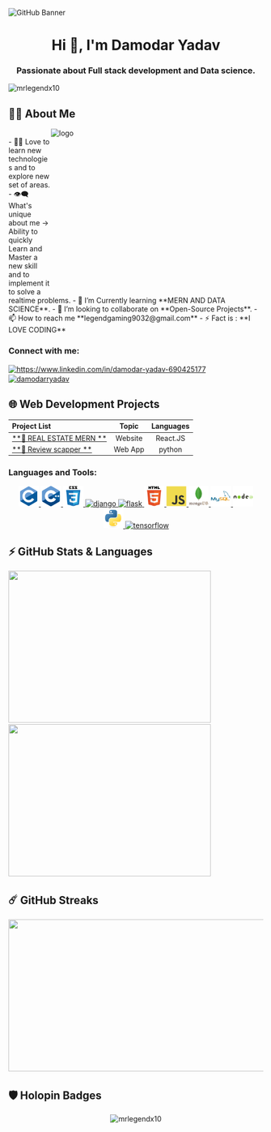 ![GitHub Banner](https://github.com/Alkaison/Alkaison/assets/98116504/e5a4cb56-1eb4-4a36-8f5b-cefffdfbd074)
<h1 align="center">Hi 👋, I'm Damodar Yadav</h1>
<h3 align="center">Passionate about Full stack development and Data science.</h3>

<p align="left"> <img src="https://komarev.com/ghpvc/?username=mrlegendx10&label=Profile%20views&color=0e75b6&style=flat" alt="mrlegendx10" /> </p>

 ## 🙋‍♂️ About Me
<div><img align="right" src="https://stats.quine.sh/MrLEGENDx10/github?theme=dark" title="Quine Stats Card" alt="logo" height="330" width="420"></div>

<br>
- 👨‍💻 Love to learn new technologies and to explore new set of areas.
- 👁‍🗨 What's unique about me → Ability to quickly Learn and Master
  a new skill and to implement it to solve a realtime problems.
- 📘 I’m Currently learning **MERN AND DATA SCIENCE**.
- 👯 I’m looking to collaborate on **Open-Source Projects**.
- 📫 How to reach me **legendgaming9032@gmail.com**
- ⚡ Fact is : **I LOVE CODING**




<h3 align="left">Connect with me:</h3>
<p align="left">
<a href="https://linkedin.com/in/https://www.linkedin.com/in/damodar-yadav-690425177" target="blank"><img align="center" src="https://raw.githubusercontent.com/rahuldkjain/github-profile-readme-generator/master/src/images/icons/Social/linked-in-alt.svg" alt="https://www.linkedin.com/in/damodar-yadav-690425177" height="30" width="40" /></a>
<a href="https://www.codechef.com/users/damodarryadav" target="blank"><img align="center" src="https://cdn.jsdelivr.net/npm/simple-icons@3.1.0/icons/codechef.svg" alt="damodarryadav" height="30" width="40" /></a>
</p>

## 🌐 Web Development Projects

| Project List | Topic | Languages |
| :--- | :---: | :---: |
| [**🔗 REAL ESTATE MERN **](https://project-mern-deploy-silk.vercel.app/) | Website | React.JS |
| [**🔗 Review scapper **](https://github.com/MrLEGENDx10/review-scrapper-aws-main) | Web App | python |

<h3 align="left" style:{display:flex,justify-content:space-envenly;}>Languages and Tools:</h3>
<p align="Center"> <a href="https://www.cprogramming.com/" target="_blank" rel="noreferrer"> 
 <img src="https://raw.githubusercontent.com/devicons/devicon/master/icons/c/c-original.svg" alt="c" width="40" height="40"/> </a> <a href="https://www.w3schools.com/cpp/" target="_blank" rel="noreferrer"> <img src="https://raw.githubusercontent.com/devicons/devicon/master/icons/cplusplus/cplusplus-original.svg" alt="cplusplus" width="40" height="40"/> </a> <a href="https://www.w3schools.com/css/" target="_blank" rel="noreferrer">
<img src="https://raw.githubusercontent.com/devicons/devicon/master/icons/css3/css3-original-wordmark.svg" alt="css3" width="40" height="40"/> </a> <a href="https://www.djangoproject.com/" target="_blank" rel="noreferrer"> 
<img src="https://cdn.worldvectorlogo.com/logos/django.svg" alt="django" width="40" height="40"/> </a> <a href="https://flask.palletsprojects.com/" target="_blank" rel="noreferrer"> 
<img src="https://www.vectorlogo.zone/logos/pocoo_flask/pocoo_flask-icon.svg" alt="flask" width="40" height="40"/> </a> <a href="https://www.w3.org/html/" target="_blank" rel="noreferrer">
<img src="https://raw.githubusercontent.com/devicons/devicon/master/icons/html5/html5-original-wordmark.svg" alt="html5" width="40" height="40"/> </a> <a href="https://developer.mozilla.org/en-US/docs/Web/JavaScript" target="_blank" rel="noreferrer"> 
<img src="https://raw.githubusercontent.com/devicons/devicon/master/icons/javascript/javascript-original.svg" alt="javascript" width="40" height="40"/> </a> <a href="https://www.mongodb.com/" target="_blank" rel="noreferrer"> 
<img src="https://raw.githubusercontent.com/devicons/devicon/master/icons/mongodb/mongodb-original-wordmark.svg" alt="mongodb" width="40" height="40"/> </a> <a href="https://www.mysql.com/" target="_blank" rel="noreferrer"> 
<img src="https://raw.githubusercontent.com/devicons/devicon/master/icons/mysql/mysql-original-wordmark.svg" alt="mysql" width="40" height="40"/> </a> <a href="https://nodejs.org" target="_blank" rel="noreferrer"> 
<img src="https://raw.githubusercontent.com/devicons/devicon/master/icons/nodejs/nodejs-original-wordmark.svg" alt="nodejs" width="40" height="40"/> </a> <a href="https://www.python.org" target="_blank" rel="noreferrer"> 
<img src="https://raw.githubusercontent.com/devicons/devicon/master/icons/python/python-original.svg" alt="python" width="40" height="40"/> </a> <a href="https://www.tensorflow.org" target="_blank" rel="noreferrer"> 
<img src="https://www.vectorlogo.zone/logos/tensorflow/tensorflow-icon.svg" alt="tensorflow" width="40" height="40"/> </a> </p>



## ⚡ GitHub Stats & Languages

  <a href="https://github.com/anuraghazra/github-readme-stats" title="GitHub Stats Card">
  	<img height="300px" width="400" src="https://github-readme-stats.vercel.app/api?username=MrLEGENDx10&show_icons=true&theme=react&show=reviews">
  </a>
  <a href="https://github.com/anuraghazra/github-readme-stats" title="GitHub Top Languages Card">
   	<img height="300px" width="400" src="https://github-readme-stats.vercel.app/api/top-langs/?username=MrLEGENDx10&layout=compact&theme=react&langs_count=10&hide=html,css,scss,ruby,shell&card_width=400">
  </a>

## ☄️ GitHub Streaks

  <a href="https://github.com/DenverCoder1/github-readme-streak-stats" title="GitHub Streak Stats">
  	<img height="300px" width="550" src="https://streak-stats.demolab.com?user=MrLEGENDx10&theme=tokyonight&border_radius=8&date_format=j%20M%5B%20Y%5D&card_width=550)](https://git.io/streak-stats">
  </a>

## 🛡️ Holopin Badges
<p align="center"> <img src="https://holopin.me/mrlegendx10" alt="mrlegendx10" width="100%" height="250" /> </p>
